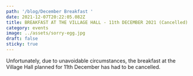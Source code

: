 ```yaml
---
path: '/blog/December Breakfast '
date: 2021-12-07T20:22:05.082Z
title: BREAKFAST AT THE VILLAGE HALL - 11th DECEMBER 2021 (Cancelled)
category: events
image: ../assets/sorry-egg.jpg
draft: false
sticky: true
---
```

Unfortunately, due to unavoidable circumstances, the breakfast at the Village Hall planned for 11th December has had to be cancelled.